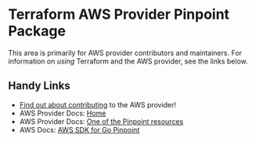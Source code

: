 # Terraform AWS Provider Pinpoint Package
<!-- markdownlint-disable MD026 -->
This area is primarily for AWS provider contributors and maintainers. For information on _using_ Terraform and the AWS provider, see the links below.


## Handy Links
* [Find out about contributing](../../../docs/contributing) to the AWS provider!
* AWS Provider Docs: [Home](https://registry.terraform.io/providers/hashicorp/aws/latest/docs)
* AWS Provider Docs: [One of the Pinpoint resources](https://registry.terraform.io/providers/hashicorp/aws/latest/docs/resources/pinpoint_adm_channel)
* AWS Docs: [AWS SDK for Go Pinpoint](https://docs.aws.amazon.com/sdk-for-go/api/service/pinpoint/)
